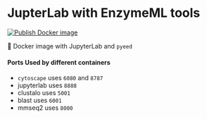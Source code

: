 # JupterLab with EnzymeML tools
[![Publish Docker image](https://github.com/EnzymeML/EnzymeML_JupyterLab/actions/workflows/release_image.yaml/badge.svg)](https://github.com/EnzymeML/EnzymeML_JupyterLab/actions/workflows/release_image.yaml)

 🐳 Docker image with JupyterLab and `pyeed`

 #### Ports Used by different containers

 - `cytoscape` uses `6080` and `8787`
 - jupyterlab uses `8888`
 - clustalo uses `5001`
 - blast uses `6001`
 - mmseq2 uses `8000`
